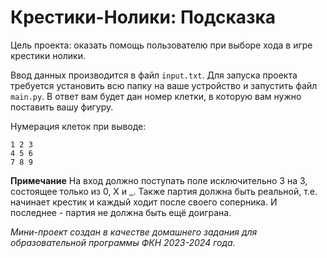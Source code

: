 # Крестики-Нолики: Подсказка

Цель проекта: оказать помощь пользователю при выборе хода в игре крестики нолики.

Ввод данных производится в файл `input.txt`.
Для запуска проекта требуется установить всю папку на ваше устройство и запустить файл `main.py`.
В ответ вам будет дан номер клетки, в которую вам нужно поставить вашу фигуру.

Нумерация клеток при выводе:
```
1 2 3
4 5 6
7 8 9
```


**Примечание**
На вход должно поступать поле исключительно 3 на 3, состоящее только из 0, X и _. Также партия должна быть реальной, т.е. начинает крестик и каждый ходит после своего соперника. И последнее - партия не должна быть ещё доиграна. 

*Мини-проект создан в качестве домашнего задания для образовательной программы ФКН 2023-2024 года.*
